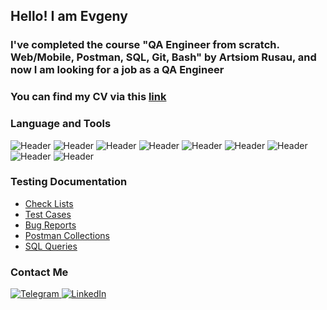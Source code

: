 ## Hello! I am Evgeny

### I've completed the course "QA Engineer from scratch. Web/Mobile, Postman, SQL, Git, Bash" by Artsiom Rusau, and now I am looking for a job as a QA Engineer 
### You can find my CV via this [link](https://drive.google.com/file/d/1pqeklpT477J1EUMUYJprsvP0ECVO_6cC/view?usp=share_link)

### Language and Tools
![Header](https://img.shields.io/badge/Postman-BEBEBE?style=for-the-badge&logo=postman&logoColor=FF6C37)
![Header](https://img.shields.io/badge/MySQL-090909?style=for-the-badge&logo=mysql&logoColor=417399)
![Header](https://img.shields.io/badge/Jira-090909?style=for-the-badge&logo=jira&logoColor=2277E7)
![Header](https://img.shields.io/badge/DevTools-090909?style=for-the-badge&logo=googlechrome&logoColor=D7382C)
![Header](https://img.shields.io/badge/Charles%20Proxy-090909?style=for-the-badge&logo=charlesproxy&logoColor=B6D2E3)
![Header](https://img.shields.io/badge/TestRail-090909?style=for-the-badge&logo=testrail&logoColor=71b556)
![Header](https://img.shields.io/badge/Azure%20Devops-090909?style=for-the-badge&logo=azuredevops&logoColor=0070CD)
![Header](https://img.shields.io/badge/Android%20Studio-090909?style=for-the-badge&logo=androidstudio&logoColor=7FAE46)
![Header](https://img.shields.io/badge/Python-090909?style=for-the-badge&logo=python&logoColor=F2D14C)


### Testing Documentation

- [Check Lists](https://github.com/jktrigger99/CheckLists)
- [Test Cases](https://github.com/jktrigger99/TestCases)
- [Bug Reports](https://github.com/jktrigger99/BugReports)
- [Postman Collections](https://github.com/jktrigger99/Postman)
- [SQL Queries](https://github.com/jktrigger99/SQL)

### Contact Me

<a href="https://t.me/jktrigger99">
	<img src="https://img.shields.io/badge/Telegram-blue?style=for-the-badge&logo=telegram&logoColor=white" alt="Telegram"/>
</a>
<a href="https://www.linkedin.com/in/evgenyev">
	<img src="https://img.shields.io/badge/LinkedIn-blue?style=for-the-badge&logo=linkedin&logoColor=white" alt="LinkedIn"/>
</a>

